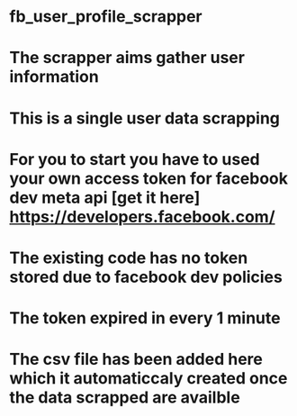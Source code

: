 # fb_user_profile_scrapper
# The scrapper aims gather user information

# This is a single user data scrapping
# For you to start you have to used your own access token for facebook dev meta api [get it here] https://developers.facebook.com/
# The existing code has no token stored due to facebook dev policies
# The token expired in every 1 minute
# The csv file has been added here which it automaticcaly created once the data scrapped are availble
